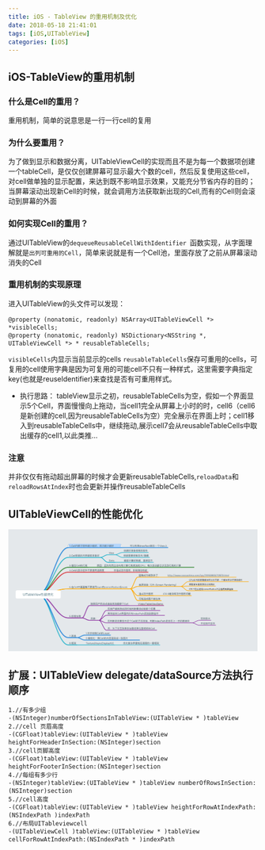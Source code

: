 ```yaml
---
title: iOS - TableView 的重用机制及优化
date: 2018-05-18 21:41:01
tags: [iOS,UITableView]
categories: [iOS]
---
```

## iOS-TableView的重用机制
### 什么是Cell的重用？
重用机制，简单的说意思是一行一行cell的复用
### 为什么要重用？
为了做到显示和数据分离，UITableViewCell的实现而且不是为每一个数据项创建一个tableCell，是仅仅创建屏幕可显示最大个数的cell，然后反复使用这些cell，对cell做单独的显示配置，来达到既不影响显示效果，又能充分节省内存的目的；当屏幕滚动出现新Cell的时候，就会调用方法获取新出现的Cell,而有的Cell则会滚动到屏幕的外面
### 如何实现Cell的重用？
通过UITableView的`dequeueReusableCellWithIdentifier `函数实现，从字面理解就是`出列可重用的Cell`，简单来说就是有一个Cell池，里面存放了之前从屏幕滚动消失的Cell
### 重用机制的实现原理
进入UITableView的头文件可以发现：
```objc
@property (nonatomic, readonly) NSArray<UITableViewCell *> *visibleCells;
@property (nonatomic, readonly) NSDictionary<NSString *, UITableViewCell *> * reusableTableCells;
```
`visibleCells`内显示当前显示的cells
`reusableTableCells`保存可重用的cells，可复用的cell使用字典是因为可复用的可能cell不只有一种样式，这里需要字典指定key(也就是reuseIdentifier)来查找是否有可重用样式。

- 执行思路：
tableView显示之初，reusableTableCells为空，假如一个界面显示5个Cell，界面慢慢向上拖动，当cell1完全从屏幕上小时的时，cell6（cell6是新创建的cell,因为reusableTableCells为空）完全展示在界面上时；cell1移入到reusableTableCells中，继续拖动,展示cell7会从reusableTableCells中取出缓存的cell1,以此类推…

### 注意
并非仅仅有拖动超出屏幕的时候才会更新reusableTableCells,`reloadData`和`reloadRowsAtIndex`时也会更新并操作reusableTableCells

## UITableViewCell的性能优化
![](/images/tech/uitableviewcell_optimize.png)
## 扩展：UITableView delegate/dataSource方法执行顺序
```Objc
1.//有多少组
-(NSInteger)numberOfSectionsInTableView:(UITableView * )tableView
2.//cell 页眉高度
-(CGFloat)tableView:(UITableView * )tableView heightForHeaderInSection:(NSInteger)section
3.//cell页脚高度
-(CGFloat)tableView:(UITableView * )tableView heightForFooterInSection:(NSInteger)section
4.//每组有多少行
-(NSInteger)tableView:(UITableView * )tableView numberOfRowsInSection:(NSInteger)section
5.//cell高度
-(CGFloat)tableView:(UITableView * )tableView heightForRowAtIndexPath:(NSIndexPath )indexPath
6.//布局UITableviewcell
-(UITableViewCell )tableView:(UITableView * )tableView cellForRowAtIndexPath:(NSIndexPath * )indexPath
```
